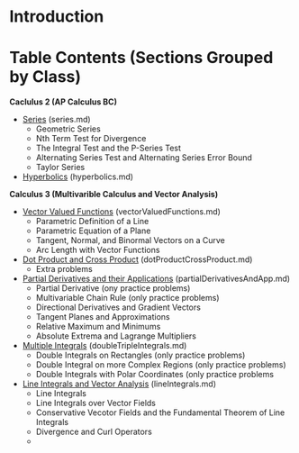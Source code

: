# Introduction

# Table Contents (Sections Grouped by Class)


**Caclulus 2 (AP Calculus BC)**
- [Series](https://github.com/sackn/diffeq/blob/main/series.md) (series.md)
  - Geometric Series
  - Nth Term Test for Divergence
  - The Integral Test and the P-Series Test
  - Alternating Series Test and Alternating Series Error Bound
  - Taylor Series
- [Hyperbolics](https://github.com/sackn/diffeq/blob/main/hyperbolics.md) (hyperbolics.md)

**Calculus 3 (Multivarible Calculus and Vector Analysis)**
- [Vector Valued Functions](https://github.com/sackn/diffeq/blob/main/vectorValuedFunctions.md) (vectorValuedFunctions.md)
  - Parametric Definition of a Line
  - Parametric Equation of a Plane
  - Tangent, Normal, and Binormal Vectors on a Curve
  - Arc Length with Vector Functions
- [Dot Product and Cross Product](https://github.com/sackn/diffeq/blob/main/dotProductCrossProduct.md) (dotProductCrossProduct.md)
  - Extra problems
- [Partial Derivatives and their Applications](https://github.com/sackn/diffeq/blob/main/partialDerivativesAndApp.md) (partialDerivativesAndApp.md)
  - Partial Derivative (ony practice problems)
  - Multivariable Chain Rule (only practice problems)
  - Directional Derivatives and Gradient Vectors
  - Tangent Planes and Approximations
  - Relative Maximum and Minimums
  - Absolute Extrema and Lagrange Multipliers
- [Multiple Integrals](https://github.com/sackn/diffeq/blob/main/doubleTripleIntegrals.md) (doubleTripleIntegrals.md)
  - Double Integrals on Rectangles (only practice problems)
  - Double Integral on more Complex Regions (only practice problems)
  - Double Integrals with Polar Coordinates (only practice problems
- [Line Integrals and Vector Analysis](https://github.com/sackn/diffeq/blob/main/lineIntegrals.md) (lineIntegrals.md)
  - Line Integrals
  - Line Integrals over Vector Fields
  - Conservative Vecotor Fields and the Fundamental Theorem of Line Integrals
  - Divergence and Curl Operators
  - 
